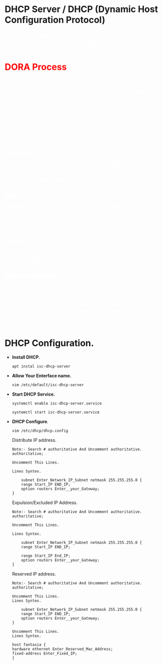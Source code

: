 # DHCP Server / DHCP (Dynamic Host Configuration Protocol)

<font size=5> <span style="color: white;">
DHCP Server is IP distribution. Here IP uses Dora process to distribute.
</font></span>


#  <span style="color: RED;"> DORA Process </span>

<font size=5> <span style="color: white">
DORA stands for Discovery, Offer, Request, and Acknowledge. It is the process that a DHCP server uses to assign an IP address to a device that is connecting to a network.

<span style="color: white">

Here is a brief summary of the DORA process:

**Discovery:** When a device connects to a network, it broadcasts a message on the network asking if there are any DHCP servers available.

**Offer:** If there is a DHCP server on the network, it responds to the device with an offer of an IP address that the device can use.

**Request:** The device then sends a request to the DHCP server, asking to be assigned the IP address that was offered.

**Acknowledge:** The DHCP server then acknowledges the request and assigns the IP address to the device. The device can now use the assigned IP address to communicate with other devices on the network.

</font></span>

# DHCP Configuration.

-   **Install DHCP.**

    ```
    apt instal isc-dhcp-server
    ```

-   **Allow Your Enterface name.**
    ```
    vim /etc/default/isc-dhcp-server
    ```
    
-   **Start DHCP Service.**
    ```
    systemctl enable isc-dhcp-server.service
    ```
    ```
    systemctl start isc-dhcp-server.service
    ```

-   **DHCP Configure**.

    ```
    vim /etc/dhcp/dhcp.config
    ```

    Distribute IP address.
    ```
    Note:- Search # authoritative And Uncomment authoritative.
    authoritative;

    Uncomment This Lines.

    Lines Syntex.

        subnet Enter_Network_IP_Subnet netmask 255.255.255.0 {
        range Start_IP END_IP;
        option routers Enter__your_Gateway;
    }
    ```

    Expulsion/Excluded IP Address.

    ```
    Note:- Search # authoritative And Uncomment authoritative.
    authoritative;

    Uncomment This Lines.

    Lines Syntex.

        subnet Enter_Network_IP_Subnet netmask 255.255.255.0 {
        range Start_IP END_IP;

        range Start_IP End_IP;
        option routers Enter__your_Gateway;
    }
    ```

    Reserved IP address.

    ```
    Note:- Search # authoritative And Uncomment authoritative.
    authoritative;

    Uncomment This Lines.
    Lines Syntex.

        subnet Enter_Network_IP_Subnet netmask 255.255.255.0 {
        range Start_IP END_IP;
        option routers Enter__your_Gateway;
    }

    Uncomment This Lines.
    Lines Syntex.

    host fantasia {
    hardware ethernet Enter_Reserved_Mac_Address;
    fixed-address Enter_Fixed_IP;
    }
